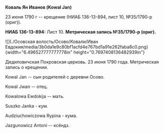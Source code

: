 **Коваль Ян Иванов (Kowal Jan)**

23 июня 1790 г -- крещение (НИАБ 136-13-894, лист 10, №35/1790-р
(ориг)).

**НИАБ 136-13-894:** Лист 10. **Метрическая запись №35/1790-р (ориг).**

![](./Осовская волость/Осово/Ковали/Иван Евдокия/media/3b0da1e9c80bf1acfd4e767bd1a91e262faba8c0.png){width="6.496527777777778in"
height="0.7697408136482939in"}

Дедиловичская Покровская церковь. 23 июня 1790 года. Метрическая запись
о крещении.

Kowal Jan -- сын родителей с деревни Осово.

Kowal Jwan -- отец.

Kowalowa Ewdokija -- мать.

Suszko Janka - кум.

Audziuchowiczowa Rypina - кума.

Jazgunowicz Antoni -- ксёндз.
